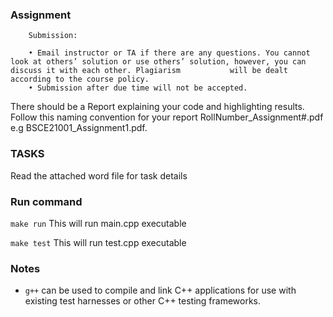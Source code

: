 ### Assignment 

        Submission:
        
        • Email instructor or TA if there are any questions. You cannot look at others’ solution or use others’ solution, however, you can discuss it with each other. Plagiarism           will be dealt according to the course policy.
        • Submission after due time will not be accepted.
 
 There should be a Report explaining your code and highlighting results. 
 Follow this naming convention for your report RollNumber_Assignment#.pdf e.g BSCE21001_Assignment1.pdf. 


### TASKS

Read the attached word file for task details


### Run command

`make run`  This will run main.cpp executable 

`make test` This will run test.cpp executable


### Notes
- `g++` can be used to compile and link C++ applications for use with existing test harnesses or other C++ testing frameworks.


